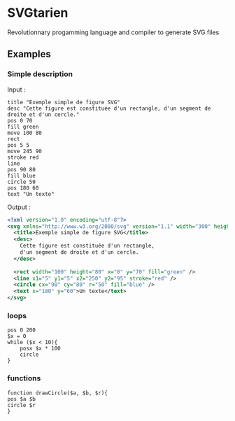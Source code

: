 # SVGtarien
Revolutionnary progamming language and compiler to generate SVG files

## Examples

### Simple description

Input :
```
title "Exemple simple de figure SVG"
desc "Cette figure est constituée d'un rectangle, d'un segment de droite et d'un cercle."
pos 0 70
fill green
move 100 80
rect
pos 5 5
move 245 90
stroke red
line	
pos 90 80
fill blue
circle 50
pos 180 60
text "Un texte"
```

Output :
```xml
<?xml version="1.0" encoding="utf-8"?>
<svg xmlns="http://www.w3.org/2000/svg" version="1.1" width="300" height="200">
  <title>Exemple simple de figure SVG</title>
  <desc>
    Cette figure est constituée d'un rectangle,
    d'un segment de droite et d'un cercle.
  </desc>
 
  <rect width="100" height="80" x="0" y="70" fill="green" />
  <line x1="5" y1="5" x2="250" y2="95" stroke="red" />
  <circle cx="90" cy="80" r="50" fill="blue" />
  <text x="180" y="60">Un texte</text>
</svg>
```

### loops

```
pos 0 200
$x = 0
while ($x < 10){
	posx $x * 100
	circle
}
```

### functions

```
function drawCircle($a, $b, $r){
pos $a $b
circle $r
}
```
